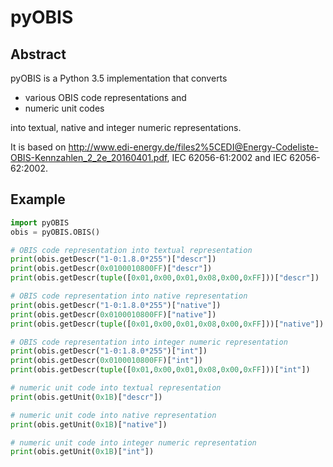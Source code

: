 # pyOBIS

## Abstract

pyOBIS is a Python 3.5 implementation that converts
* various OBIS code representations and
* numeric unit codes

into textual, native and integer numeric representations.

It is based on http://www.edi-energy.de/files2%5CEDI@Energy-Codeliste-OBIS-Kennzahlen_2_2e_20160401.pdf,
IEC 62056-61:2002 and IEC 62056-62:2002.

## Example

```python
import pyOBIS
obis = pyOBIS.OBIS()

# OBIS code representation into textual representation
print(obis.getDescr("1-0:1.8.0*255")["descr"])
print(obis.getDescr(0x0100010800FF)["descr"])
print(obis.getDescr(tuple([0x01,0x00,0x01,0x08,0x00,0xFF]))["descr"])

# OBIS code representation into native representation
print(obis.getDescr("1-0:1.8.0*255")["native"])
print(obis.getDescr(0x0100010800FF)["native"])
print(obis.getDescr(tuple([0x01,0x00,0x01,0x08,0x00,0xFF]))["native"])

# OBIS code representation into integer numeric representation
print(obis.getDescr("1-0:1.8.0*255")["int"])
print(obis.getDescr(0x0100010800FF)["int"])
print(obis.getDescr(tuple([0x01,0x00,0x01,0x08,0x00,0xFF]))["int"])

# numeric unit code into textual representation
print(obis.getUnit(0x1B)["descr"])

# numeric unit code into native representation
print(obis.getUnit(0x1B)["native"])

# numeric unit code into integer numeric representation
print(obis.getUnit(0x1B)["int"])
```
